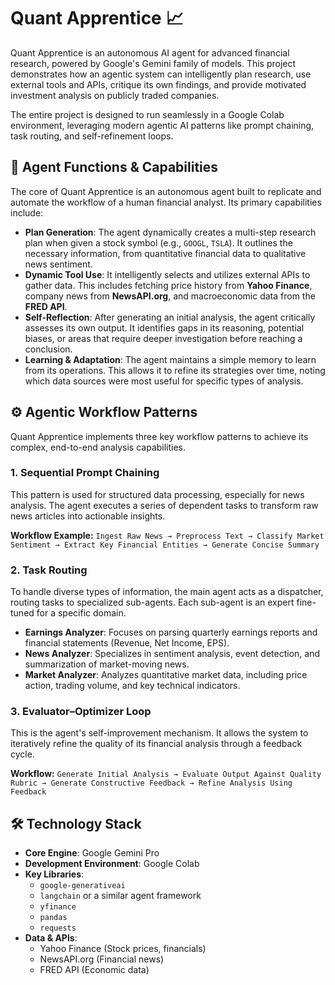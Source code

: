 # Quant Apprentice 📈

Quant Apprentice is an autonomous AI agent for advanced financial research, powered by Google's Gemini family of models. 
This project demonstrates how an agentic system can intelligently plan research, use external tools and APIs, critique its own findings, 
and provide motivated investment analysis on publicly traded companies.

The entire project is designed to run seamlessly in a Google Colab environment, leveraging modern agentic AI patterns 
like prompt chaining, task routing, and self-refinement loops.

## 🤖 Agent Functions & Capabilities

The core of Quant Apprentice is an autonomous agent built to replicate and automate the workflow 
of a human financial analyst. Its primary capabilities include:

* **Plan Generation**: The agent dynamically creates a multi-step research plan when given a stock symbol
  (e.g., `GOOGL`, `TSLA`). It outlines the necessary information, from quantitative financial data to qualitative news sentiment.
* **Dynamic Tool Use**: It intelligently selects and utilizes external APIs to gather data. This includes fetching price history
  from **Yahoo Finance**, company news from **NewsAPI.org**, and macroeconomic data from the **FRED API**.
* **Self-Reflection**: After generating an initial analysis, the agent critically assesses its own output. It identifies gaps in 
  its reasoning, potential biases, or areas that require deeper investigation before reaching a conclusion.
* **Learning & Adaptation**: The agent maintains a simple memory to learn from its operations. This allows it to refine its 
  strategies over time, noting which data sources were most useful for specific types of analysis.

## ⚙️ Agentic Workflow Patterns

Quant Apprentice implements three key workflow patterns to achieve its complex, end-to-end analysis capabilities.

### 1. Sequential Prompt Chaining

This pattern is used for structured data processing, especially for news analysis. The agent executes a 
series of dependent tasks to transform raw news articles into actionable insights.

**Workflow Example:** `Ingest Raw News → Preprocess Text → Classify Market Sentiment → Extract Key Financial Entities → Generate Concise Summary`

### 2. Task Routing

To handle diverse types of information, the main agent acts as a dispatcher, routing tasks to 
specialized sub-agents. Each sub-agent is an expert fine-tuned for a specific domain.

* **Earnings Analyzer**: Focuses on parsing quarterly earnings reports and financial statements (Revenue, Net Income, EPS).
* **News Analyzer**: Specializes in sentiment analysis, event detection, and summarization of market-moving news.
* **Market Analyzer**: Analyzes quantitative market data, including price action, trading volume, and key technical indicators.

### 3. Evaluator–Optimizer Loop

This is the agent's self-improvement mechanism. It allows the system to iteratively refine the quality of its financial 
analysis through a feedback cycle.

**Workflow:** `Generate Initial Analysis → Evaluate Output Against Quality Rubric → Generate Constructive Feedback → Refine Analysis Using Feedback`

## 🛠️ Technology Stack

* **Core Engine**: Google Gemini Pro
* **Development Environment**: Google Colab
* **Key Libraries**:
  * `google-generativeai`
  * `langchain` or a similar agent framework
  * `yfinance`
  * `pandas`
  * `requests`
* **Data & APIs**:
  * Yahoo Finance (Stock prices, financials)
  * NewsAPI.org (Financial news)
  * FRED API (Economic data)